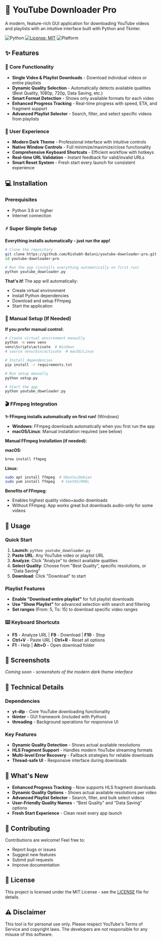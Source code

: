 # 🎥 YouTube Downloader Pro

A modern, feature-rich GUI application for downloading YouTube videos and playlists with an intuitive interface built with Python and Tkinter.

![Python](https://img.shields.io/badge/Python-3.8%2B-blue)
[![License: MIT](https://img.shields.io/badge/License-MIT-green.svg)](https://github.com/Rishabh-Baloni/youtube-downloader-pro/blob/main/LICENSE)
![Platform](https://img.shields.io/badge/Platform-Windows%20%7C%20macOS%20%7C%20Linux-lightgrey)

## ✨ Features

### 🎯 Core Functionality
- **Single Video & Playlist Downloads** - Download individual videos or entire playlists
- **Dynamic Quality Selection** - Automatically detects available qualities (Best Quality, 1080p, 720p, Data Saving, etc.)
- **Smart Format Detection** - Shows only available formats for each video
- **Enhanced Progress Tracking** - Real-time progress with speed, ETA, and fragment support
- **Advanced Playlist Selector** - Search, filter, and select specific videos from playlists

### 🎨 User Experience
- **Modern Dark Theme** - Professional interface with intuitive controls
- **Native Window Controls** - Full minimize/maximize/close functionality
- **Comprehensive Keyboard Shortcuts** - Efficient workflow with hotkeys
- **Real-time URL Validation** - Instant feedback for valid/invalid URLs
- **Smart Reset System** - Fresh start every launch for consistent experience

## 💻 Installation

### Prerequisites
- Python 3.8 or higher
- Internet connection

### ⚡ Super Simple Setup

**Everything installs automatically - just run the app!**

```bash
# Clone the repository
git clone https://github.com/Rishabh-Baloni/youtube-downloader-pro.git
cd youtube-downloader-pro

# Run the app (installs everything automatically on first run)
python youtube_downloader.py
```

**That's it!** The app will automatically:
- Create virtual environment
- Install Python dependencies  
- Download and setup FFmpeg
- Start the application

### 🔧 Manual Setup (If Needed)

**If you prefer manual control:**

```bash
# Create virtual environment manually
python -m venv venv
venv\Scripts\activate  # Windows
# source venv/bin/activate  # macOS/Linux

# Install dependencies
pip install -r requirements.txt

# Run setup manually
python setup.py

# Start the app
python youtube_downloader.py
```

### 🎬 FFmpeg Integration

**✨ FFmpeg installs automatically on first run!** (Windows)

- **Windows**: FFmpeg downloads automatically when you first run the app
- **macOS/Linux**: Manual installation required (see below)

**Manual FFmpeg Installation (if needed):**

**macOS:**
```bash
brew install ffmpeg
```

**Linux:**
```bash
sudo apt install ffmpeg  # Ubuntu/Debian
sudo yum install ffmpeg   # CentOS/RHEL
```

**Benefits of FFmpeg:**
- Enables highest quality video+audio downloads
- Without FFmpeg: App works great but downloads audio-only for some videos

## 🎥 Usage

### Quick Start
1. **Launch**: `python youtube_downloader.py`
2. **Paste URL**: Any YouTube video or playlist URL
3. **Analyze**: Click "Analyze" to detect available qualities
4. **Select Quality**: Choose from "Best Quality", specific resolutions, or "Data Saving"
5. **Download**: Click "Download" to start

### Playlist Features
- **Enable "Download entire playlist"** for full playlist downloads
- **Use "Show Playlist"** for advanced selection with search and filtering
- **Set ranges** (From: 5, To: 15) to download specific video ranges

### ⌨️ Keyboard Shortcuts
- **F5** - Analyze URL | **F9** - Download | **F10** - Stop
- **Ctrl+V** - Paste URL | **Ctrl+R** - Reset all options  
- **F1** - Help | **Alt+O** - Open download folder

## 📸 Screenshots

*Coming soon - screenshots of the modern dark theme interface*

## 🔧 Technical Details

### Dependencies
- **yt-dlp** - Core YouTube downloading functionality
- **tkinter** - GUI framework (included with Python)
- **threading** - Background operations for responsive UI

### Key Features
- **Dynamic Quality Detection** - Shows actual available resolutions
- **HLS Fragment Support** - Handles modern YouTube streaming formats
- **Multi-level Error Recovery** - Fallback strategies for reliable downloads
- **Thread-safe UI** - Responsive interface during downloads

## 🚀 What's New

- **Enhanced Progress Tracking** - Now supports HLS fragment downloads
- **Dynamic Quality Options** - Shows actual available resolutions per video
- **Advanced Playlist Selector** - Search, filter, and bulk select videos
- **User-Friendly Quality Names** - "Best Quality" and "Data Saving" options
- **Fresh Start Experience** - Clean reset every app launch

## 🤝 Contributing

Contributions are welcome! Feel free to:
- Report bugs or issues
- Suggest new features
- Submit pull requests
- Improve documentation

## 📜 License

This project is licensed under the MIT License - see the [LICENSE](https://github.com/Rishabh-Baloni/youtube-downloader-pro/blob/main/LICENSE) file for details.

## ⚠️ Disclaimer

This tool is for personal use only. Please respect YouTube's Terms of Service and copyright laws. The developers are not responsible for any misuse of this software.

